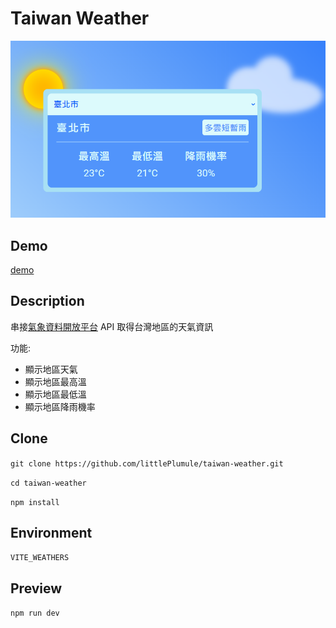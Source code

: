 # Taiwan Weather
![](./src/assets/taiwan-weather-img.PNG)

## Demo
[demo](https://littleplumule.github.io/taiwan-weather/)

## Description
串接[氣象資料開放平台](https://opendata.cwb.gov.tw/index) API 取得台灣地區的天氣資訊

功能:
- 顯示地區天氣
- 顯示地區最高溫
- 顯示地區最低溫
- 顯示地區降雨機率

## Clone
`git clone https://github.com/littlePlumule/taiwan-weather.git`

`cd taiwan-weather`

`npm install`

## Environment

`VITE_WEATHERS`

## Preview
`npm run dev`
